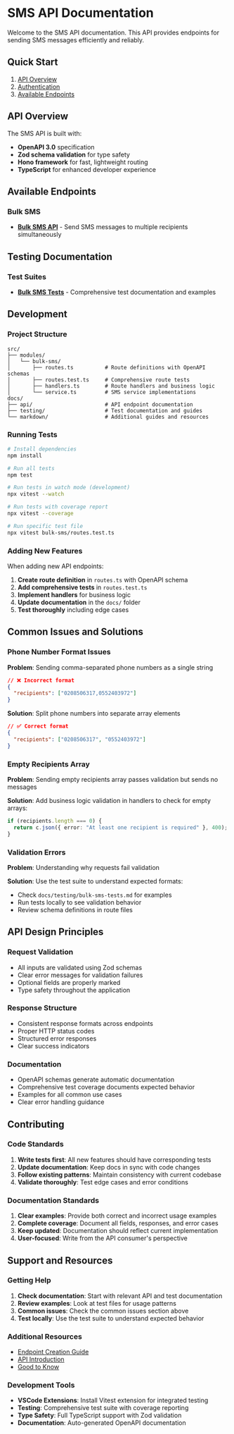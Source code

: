 # SMS API Documentation

Welcome to the SMS API documentation. This API provides endpoints for sending SMS messages efficiently and reliably.

## Quick Start

1. [API Overview](#api-overview)
2. [Authentication](#authentication)
3. [Available Endpoints](#available-endpoints)

## API Overview

The SMS API is built with:

- **OpenAPI 3.0** specification
- **Zod schema validation** for type safety
- **Hono framework** for fast, lightweight routing
- **TypeScript** for enhanced developer experience

## Available Endpoints

### Bulk SMS

- [**Bulk SMS API**](./api/bulk-sms.md) - Send SMS messages to multiple recipients simultaneously

## Testing Documentation

### Test Suites

- [**Bulk SMS Tests**](./testing/bulk-sms-tests.md) - Comprehensive test documentation and examples

## Development

### Project Structure

```
src/
├── modules/
│   └── bulk-sms/
│       ├── routes.ts          # Route definitions with OpenAPI schemas
│       ├── routes.test.ts     # Comprehensive route tests
│       ├── handlers.ts        # Route handlers and business logic
│       └── service.ts         # SMS service implementations
docs/
├── api/                       # API endpoint documentation
├── testing/                   # Test documentation and guides
└── markdown/                  # Additional guides and resources
```

### Running Tests

```bash
# Install dependencies
npm install

# Run all tests
npm test

# Run tests in watch mode (development)
npx vitest --watch

# Run tests with coverage report
npx vitest --coverage

# Run specific test file
npx vitest bulk-sms/routes.test.ts
```

### Adding New Features

When adding new API endpoints:

1. **Create route definition** in `routes.ts` with OpenAPI schema
2. **Add comprehensive tests** in `routes.test.ts`
3. **Implement handlers** for business logic
4. **Update documentation** in the `docs/` folder
5. **Test thoroughly** including edge cases

## Common Issues and Solutions

### Phone Number Format Issues

**Problem**: Sending comma-separated phone numbers as a single string

```json
// ❌ Incorrect format
{
  "recipients": ["0208506317,0552403972"]
}
```

**Solution**: Split phone numbers into separate array elements

```json
// ✅ Correct format
{
  "recipients": ["0208506317", "0552403972"]
}
```

### Empty Recipients Array

**Problem**: Sending empty recipients array passes validation but sends no messages

**Solution**: Add business logic validation in handlers to check for empty arrays:

```typescript
if (recipients.length === 0) {
  return c.json({ error: "At least one recipient is required" }, 400);
}
```

### Validation Errors

**Problem**: Understanding why requests fail validation

**Solution**: Use the test suite to understand expected formats:

- Check `docs/testing/bulk-sms-tests.md` for examples
- Run tests locally to see validation behavior
- Review schema definitions in route files

## API Design Principles

### Request Validation

- All inputs are validated using Zod schemas
- Clear error messages for validation failures
- Optional fields are properly marked
- Type safety throughout the application

### Response Structure

- Consistent response formats across endpoints
- Proper HTTP status codes
- Structured error responses
- Clear success indicators

### Documentation

- OpenAPI schemas generate automatic documentation
- Comprehensive test coverage documents expected behavior
- Examples for all common use cases
- Clear error handling guidance

## Contributing

### Code Standards

1. **Write tests first**: All new features should have corresponding tests
2. **Update documentation**: Keep docs in sync with code changes
3. **Follow existing patterns**: Maintain consistency with current codebase
4. **Validate thoroughly**: Test edge cases and error conditions

### Documentation Standards

1. **Clear examples**: Provide both correct and incorrect usage examples
2. **Complete coverage**: Document all fields, responses, and error cases
3. **Keep updated**: Documentation should reflect current implementation
4. **User-focused**: Write from the API consumer's perspective

## Support and Resources

### Getting Help

1. **Check documentation**: Start with relevant API and test documentation
2. **Review examples**: Look at test files for usage patterns
3. **Common issues**: Check the common issues section above
4. **Test locally**: Use the test suite to understand expected behavior

### Additional Resources

- [Endpoint Creation Guide](./markdown/endpoint-creation.md)
- [API Introduction](./markdown/intro-to-apis.md)
- [Good to Know](./markdown/good-to-know.md)

### Development Tools

- **VSCode Extensions**: Install Vitest extension for integrated testing
- **Testing**: Comprehensive test suite with coverage reporting
- **Type Safety**: Full TypeScript support with Zod validation
- **Documentation**: Auto-generated OpenAPI documentation
